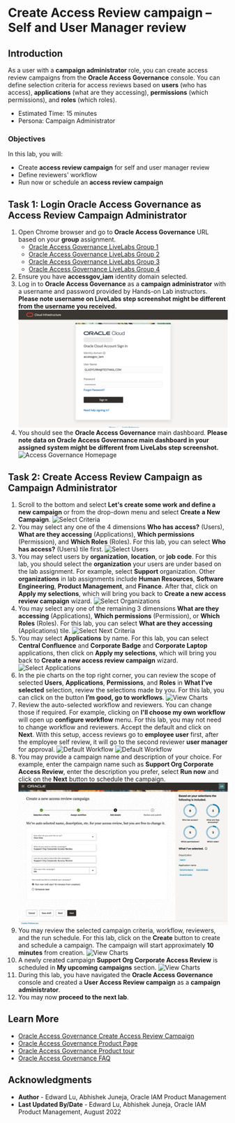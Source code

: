 # Create Access Review campaign – Self and User Manager review

## Introduction

As a user with a **campaign administrator** role, you can create access review campaigns from the **Oracle Access Governance** console. You can define selection criteria for access reviews based on **users** (who has access), **applications** (what are they accessing), **permissions** (which permissions), and **roles** (which roles).

* Estimated Time: 15 minutes
* Persona: Campaign Administrator

### Objectives

In this lab, you will:
* Create **access review campaign** for self and user manager review
* Define reviewers' workflow
* Run now or schedule an **access review campaign**


## Task 1: Login Oracle Access Governance as Access Review Campaign Administrator

1. Open Chrome browser and go to **Oracle Access Governance** URL based on your **group** assignment. 
    - [Oracle Access Governance LiveLabs Group 1](https://accessgov-ocw-01-yzukikevdw6w.access-governance.us-ashburn-1.oci.oraclecloud.com/ui/)
    - [Oracle Access Governance LiveLabs Group 2](https://accessgov-ocw-002-yzukikevdw6w.access-governance.us-ashburn-1.oci.oraclecloud.com/ui/)
    - [Oracle Access Governance LiveLabs Group 3](https://accessgov-ocw-03-yzukikevdw6w.access-governance.us-ashburn-1.oci.oraclecloud.com/ui/)
    - [Oracle Access Governance LiveLabs Group 4](https://accessgov-ocw04-yzukikevdw6w.access-governance.us-ashburn-1.oci.oraclecloud.com/ui/)
2. Ensure you have **accessgov_iam** identity domain selected.
3. Log in to **Oracle Access Governance** as a **campaign administrator** with a username and password provided by Hands-on Lab instructors. **Please note username on LiveLabs step screenshot might be different from the username you received.** 
	![Access Governance Login](images/ag-logon.png)
4. You should see the **Oracle Access Governance** main dashboard. **Please note data on Oracle Access Governance main dashboard in your assigned system might be different from LiveLabs step screenshot.** 
  ![Access Governance Homepage](images/ag-homepage.png)

## Task 2: Create Access Review Campaign as Campaign Administrator  
1. Scroll to the bottom and select **Let's create some work and define a new campaign** or from the drop-down menu and select **Create a New Campaign**.
  ![Select Criteria](images/create-campaign.png)
2. You may select any one of the 4 dimensions **Who has access?** (Users), **What are they accessing** (Applications), **Which permissions** (Permission), and **Which Roles** (Roles). For this lab, you can select **Who has access?** (Users) tile first. 
  ![Select Users](images/select-dimensions.png)
3. You may select users by **organization**, **location**, or **job code**. For this lab, you should select the **organization** your users are under based on the lab assignment.  For example, select **Support** organization. Other **organizations** in lab assignments include **Human Resources**, **Software Engineering**, **Product Management**, and **Finance**. After that, click on **Apply my selections**, which will bring you back to **Create a new access review campaign** wizard. 
  ![Select Organizations](images/select-users.png)
4. You may select any one of the remaining 3 dimensions **What are they accessing** (Applications), **Which permissions** (Permission), or **Which Roles** (Roles). For this lab, you can select **What are they accessing** (Applications) tile.
  ![Select Next Criteria](images/select-next.png)
5. You may select **Applications** by name. For this lab, you can select **Central Confluence** and **Corporate Badge** and **Corporate Laptop** applications, then click on **Apply my selections**, which will bring you back to **Create a new access review campaign** wizard.
  ![Select Applications](images/select-applications.png)
6. In the pie charts on the top right corner, you can review the scope of selected **Users**, **Applications**, **Permissions**, and **Roles** in **What I’ve selected** selection, review the selections made by you. For this lab, you can click on the button **I’m good, go to workflows**.
 ![View Charts](images/view-charts.png)
7. Review the auto-selected workflow and reviewers. You can change those if required. For example, clicking on **I'll choose my own workflow** will open up **configure workflow** menu. For this lab, you may not need to change workflow and reviewers. Accept the default and click on **Next**. With this setup, access reviews go to **employee user** first, after the employee self review, it will go to the second reviewer **user manager** for approval.
 ![Default Workflow](images/configure-workflow.png)
 ![Default Workflow](images/default-workflow.png)
8. You may provide a campaign name and description of your choice. For example, enter the campaign name such as **Support Org Corporate Access Review**, enter the description you prefer, select **Run now** and click on the **Next** button to schedule the campaign.
 ![Name Campaign](images/name-campaign.png)
9. You may review the selected campaign criteria, workflow, reviewers, and the run schedule. For this lab, click on the **Create** button to create and schedule a campaign. The campaign will start approximately **10 minutes** from creation.
 ![View Charts](images/summary.png)
10. A newly created campaign **Support Org Corporate Access Review** is scheduled in **My upcoming campaigns** section.
 ![View Charts](images/view-created-campaign.png)
 11. During this lab, you have navigated the **Oracle Access Governance** console and created a **User Access Review campaign** as a **campaign administrator**.
 12. You may now **proceed to the next lab**. 

## Learn More

* [Oracle Access Governance Create Access Review Campaign](https://docs.oracle.com/en/cloud/paas/access-governance/pdapg/index.html)
* [Oracle Access Governance Product Page](https://www.oracle.com/security/cloud-security/access-governance/)
* [Oracle Access Governance Product tour](https://www.oracle.com/webfolder/s/quicktours/paas/pt-sec-access-governance/index.html)
* [Oracle Access Governance FAQ](https://www.oracle.com/security/cloud-security/access-governance/faq/)

## Acknowledgments
* **Author** - Edward Lu, Abhishek Juneja, Oracle IAM Product Management
* **Last Updated By/Date** - Edward Lu, Abhishek Juneja, Oracle IAM Product Management, August 2022
